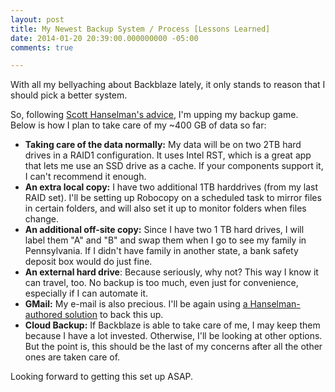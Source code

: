```yaml
---
layout: post
title: My Newest Backup System / Process [Lessons Learned]
date: 2014-01-20 20:39:00.000000000 -05:00
comments: true

---
```

With all my bellyaching about Backblaze lately, it only stands to reason that I should pick a better system.

So, following [Scott Hanselman's advice](http://www.hanselman.com/blog/TheComputerBackupRuleOfThree.aspx), I'm upping my backup game. Below is how I plan to take care of my ~400 GB of data so far:

* **Taking care of the data normally:** My data will be on two 2TB hard drives in a RAID1 configuration. It uses Intel RST, which is a great app that lets me use an SSD drive as a cache. If your components support it, I can't recommend it enough.
* **An extra local copy:** I have two additional 1TB harddrives (from my last RAID set). I'll be setting up Robocopy on a scheduled task to mirror files in certain folders, and will also set it up to monitor folders when files change.
* **An additional off-site copy:** Since I have two 1 TB hard drives, I will label them "A" and "B" and swap them when I go to see my family in Pennsylvania. If I didn't have family in another state, a bank safety deposit box would do just fine.
* **An external hard drive**: Because seriously, why not? This way I know it can travel, too. No backup is too much, even just for convenience, especially if I can automate it.
* **GMail:** My e-mail is also precious. I'll be again using [a Hanselman-authored solution](http://www.hanselman.com/blog/AutomaticallyBackupYourGmailAccountOnAScheduleWithGMVaultAndWindowsTaskScheduler.aspx) to back this up.
* **Cloud Backup:** If Backblaze is able to take care of me, I may keep them because I have a lot invested. Otherwise, I'll be looking at other options. But the point is, this should be the last of my concerns after all the other ones are taken care of.

Looking forward to getting this set up ASAP.
